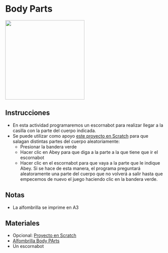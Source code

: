 # Body Parts
<p align="left">
  <img src="https://https://github.com/escornabot/docs/blob/master/Escornabot_Mats/body_parts/bodyparts.png" width="250"/
<p>

## Instrucciones
* En esta actividad programaremos un escornabot para realizar llegar a la casilla con la parte del cuerpo indicada.
* Se puede utilizar como apoyo [este proyecto en Scratch][S01] para que salagan distintas partes del cuerpo aleatoriamente:
  * Presionar la bandera verde
  * Hacer clic en Abey para que diga a la parte a la que tiene que ir el escornabot
  * Hacer clic en el escornabot para que vaya a la parte que le indique Abey.
  Si se hace de esta manera, el programa preguntará aleatoramente una parte del cuerpo que no volverá a salir hasta que empecemos de nuevo el juego haciendo clic en la bandera verde.

## Notas
* La alfombrilla se imprime en A3

## Materiales
* Opcional: [Proyecto en Scratch][S01]
* [Alfombrilla Body PArts][S01]
* Un escornabot

[S01]:https://scratch.mit.edu/projects/219120071/#player
[A01]:https://github.com/escornabot/docs/blob/master/Escornabot_Mats/body_parts/bodyparts.pdf
